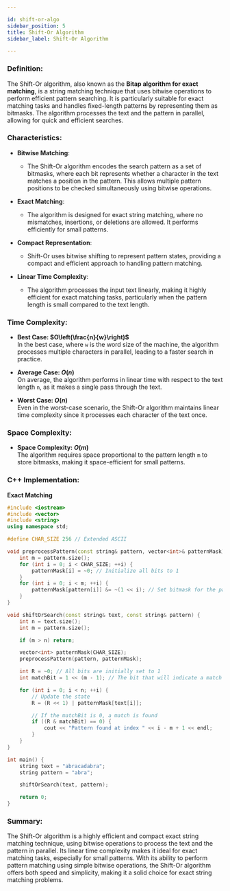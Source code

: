 ```yaml
---

id: shift-or-algo  
sidebar_position: 5  
title: Shift-Or Algorithm  
sidebar_label: Shift-Or Algorithm  

---
```


### Definition:

The Shift-Or algorithm, also known as the **Bitap algorithm for exact matching**, is a string matching technique that uses bitwise operations to perform efficient pattern searching. It is particularly suitable for exact matching tasks and handles fixed-length patterns by representing them as bitmasks. The algorithm processes the text and the pattern in parallel, allowing for quick and efficient searches.

### Characteristics:

- **Bitwise Matching**:
  - The Shift-Or algorithm encodes the search pattern as a set of bitmasks, where each bit represents whether a character in the text matches a position in the pattern. This allows multiple pattern positions to be checked simultaneously using bitwise operations.

- **Exact Matching**:
  - The algorithm is designed for exact string matching, where no mismatches, insertions, or deletions are allowed. It performs efficiently for small patterns.

- **Compact Representation**:
  - Shift-Or uses bitwise shifting to represent pattern states, providing a compact and efficient approach to handling pattern matching.

- **Linear Time Complexity**:
  - The algorithm processes the input text linearly, making it highly efficient for exact matching tasks, particularly when the pattern length is small compared to the text length.

### Time Complexity:

- **Best Case: $O\left(\frac{n}{w}\right)$**  
  In the best case, where `w` is the word size of the machine, the algorithm processes multiple characters in parallel, leading to a faster search in practice.

- **Average Case: $O(n)$**  
  On average, the algorithm performs in linear time with respect to the text length `n`, as it makes a single pass through the text.

- **Worst Case: $O(n)$**  
  Even in the worst-case scenario, the Shift-Or algorithm maintains linear time complexity since it processes each character of the text once.

### Space Complexity:

- **Space Complexity: $O(m)$**  
  The algorithm requires space proportional to the pattern length `m` to store bitmasks, making it space-efficient for small patterns.

### C++ Implementation:

**Exact Matching**
```cpp
#include <iostream>
#include <vector>
#include <string>
using namespace std;

#define CHAR_SIZE 256 // Extended ASCII

void preprocessPattern(const string& pattern, vector<int>& patternMask) {
    int m = pattern.size();
    for (int i = 0; i < CHAR_SIZE; ++i) {
        patternMask[i] = ~0; // Initialize all bits to 1
    }
    for (int i = 0; i < m; ++i) {
        patternMask[pattern[i]] &= ~(1 << i); // Set bitmask for the pattern
    }
}

void shiftOrSearch(const string& text, const string& pattern) {
    int n = text.size();
    int m = pattern.size();

    if (m > n) return;

    vector<int> patternMask(CHAR_SIZE);
    preprocessPattern(pattern, patternMask);

    int R = ~0; // All bits are initially set to 1
    int matchBit = 1 << (m - 1); // The bit that will indicate a match

    for (int i = 0; i < n; ++i) {
        // Update the state
        R = (R << 1) | patternMask[text[i]];

        // If the matchBit is 0, a match is found
        if ((R & matchBit) == 0) {
            cout << "Pattern found at index " << i - m + 1 << endl;
        }
    }
}

int main() {
    string text = "abracadabra";
    string pattern = "abra";

    shiftOrSearch(text, pattern);

    return 0;
}
```

### Summary:

The Shift-Or algorithm is a highly efficient and compact exact string matching technique, using bitwise operations to process the text and the pattern in parallel. Its linear time complexity makes it ideal for exact matching tasks, especially for small patterns. With its ability to perform pattern matching using simple bitwise operations, the Shift-Or algorithm offers both speed and simplicity, making it a solid choice for exact string matching problems.